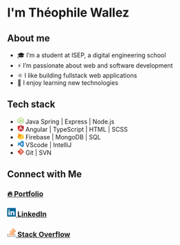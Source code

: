 ####
# I'm Théophile Wallez

## About me
- 🎓 I’m a student at ISEP, a digital engineering school
- ⚡️ I’m passionate about web and software development
- ⚛️ I like building fullstack web applications
- 🔭 I enjoy learning new technologies

## Tech stack

- <img src="/assets/nodejs.svg" width="15" height="15">   Java Spring | Express | Node.js
- <img src="/assets/angular.svg" width="15" height="15">  Angular | TypeScript | HTML | SCSS
- <img src="/assets/firebase.svg" width="15" height="15">   Firebase | MongoDB | SQL
- <img src="/assets/vscode.svg" width="15" height="15">   VScode | IntelliJ
- <img src="/assets/git.svg" width="15" height="15">   Git | SVN

## Connect with Me

### <a href="https://theophilewallez.com">🔥 Portfolio<a/>
###  <a href="https://www.linkedin.com/in/theophile-wallez/"><img src="/assets/linkedin.svg" width="20" height="20"> LinkedIn<a/>
###  <a href="https://stackoverflow.com/users/15813444/th%c3%a9ophile-wallez"><img src="/assets/stack-overflow.svg" width="20" height="20"> Stack Overflow<a/>

